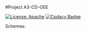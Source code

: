#Project A3-CD-OEE

[![License: Apache](https://img.shields.io/badge/License-Apache-yellow.svg)]([https://github.com/safroalex/B1-PostgreSQLAutoServiceERP/blob/main/LICENSE](https://github.com/safroalex/A2-ShellInstaller/blob/main/LICENSE))
[![Codacy Badge](https://app.codacy.com/project/badge/Grade/78d8c11107e649b7bfb70a3c1930a860)](https://app.codacy.com/gh/safroalex/A3-CD-OEE/dashboard?utm_source=gh&utm_medium=referral&utm_content=&utm_campaign=Badge_grade)

Schemes:
